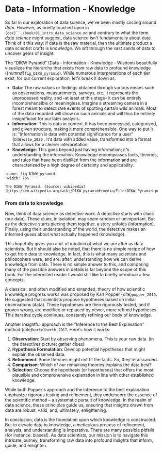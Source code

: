 # Data - Information - Knowledge

So far in our exploration of data science, we've been mostly circling around *data*. However, as briefly touched upon in `{doc}``./book/01_intro_data_science.md` and contrary to what the term *data science* might suggest, data science isn't fundamentally about data. Think of it this way: if data is the raw material, then the ultimate  product a data scientist crafts is *knowledge*. We sift through the vast  sands of data to uncover gems of insight.

The "DIKW Pyramid" (Data - Information - Knowledge - Wisdom) beautifully visualizes the hierarchy that exists from raw data to profound knowledge ({numref}`fig_DIKW_pyramid`). While numerous interpretations of each tier exist, for our  current exploration, let's break it down as:

- **Data**: The raw values or findings obtained through various means such as observations, measurements, surveys, etc. It represents the unprocessed reality, and -at least at this stage- it can be entirely incomprehensible or meaningless. Imagine a streaming camera in a forest meant to detect rare events of spotting certain wild animals. Most of the data recorded will show no such animals and will thus be entirely insignificant for our later analysis.
- **Information**: This is data in context. It has been processed, categorized, and given structure, making it more comprehensible. One way to put it is: "Information is data with potential significance for a user" {cite}`otte_2020` . It's data with added value, transformed into a format that allows for a clearer interpretation.
- **Knowledge**: This goes beyond just having information; it's understanding the information. Knowledge encompasses facts, theories, and rules that have been distilled from the information and are characterized by a high degree of certainty and applicability.



```{figure} ../images/fig_DIKW_pyramid.png
:name: fig_DIKW_pyramid
:width: 75%

The DIKW Pyramid. [Source: wikipedia](https://en.wikipedia.org/wiki/DIKW_pyramid#/media/File:DIKW_Pyramid.png)
```



### From data to knowledge

Now, think of data science as detective work. A detective starts with clues (our data). These clues, in isolation, may seem random or unimportant. But as the detective starts piecing them together, a story  unfolds (information). Finally, using their understanding of the world,  the detective makes an informed guess about what actually happened (knowledge).

This hopefully gives you a bit of intuition of what we are after as data scientists.
But it should also be noted, that there is no simple recipe of how to get from data to knowledge. In fact, this is what many scientists and philosophers were, and are, after: understanding how we can derive knowledge from data. There is no simple answer to this, and comparing many of the possible answers in details is far beyond the scope of this book. For the interested reader I would still like to briefly introduce a few concepts.

A classical, and often modified and extended, theory of how scientific knowledge progress works was proposed by Karl Popper {cite}`popper_2013`. He suggested that scientists propose hypotheses based on initial observations (data). These hypotheses are then rigorously tested, and if proven wrong, are modified or replaced by newer, more refined hypotheses. This iterative cycle continues, constantly refining our body of knowledge.

Another insightful approach is the "Inference to the Best Explanation" method {cite}`bartelborth_2017`. Here's how it works:

1. **Observation**: Start by observing phenomena. This is your raw data.
   (in the detectives picture: gather clues)
2. **Hypothesis Formulation**: Develop potential hypotheses that might explain the observed data.
3. **Refinement**: Some theories might not fit the facts. So, they're discarded.
4. **Comparison**: Which of our remaining theories explains the data best?
5. **Selection**: Choose the hypothesis (or hypotheses) that offers the most plausible and comprehensive explanation in line with other established knowledge.

While both Popper's approach and the inference to the best explanation emphasize rigorous testing and refinement, they underscore the essence of the scientific method – a systematic pursuit of knowledge. In the realm of data science, these principles guide us, ensuring that insights drawn from data are robust, valid, and, ultimately, enlightening.

In conclusion, data is the foundation upon which knowledge is constructed. But to elevate data to knowledge, a meticulous process of refinement, analysis, and understanding is imperative. There are many possible pitfalls (for instance: biases!). As data scientists, our mission is to navigate this intricate journey, transforming raw data into profound insights that inform, guide, and enlighten.